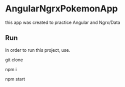 # AngularNgrxPokemonApp

this app was created to practice Angular and Ngrx/Data

## Run

In order to run this project, use.

git clone

npm i

npm start
